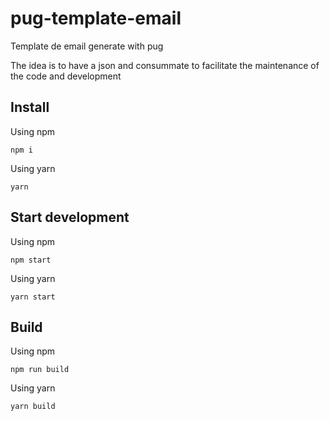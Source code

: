 # pug-template-email
Template de email generate with pug

The idea is to have a json and consummate to facilitate the maintenance of the code and development

## Install
Using npm
```
npm i
```

Using yarn
```
yarn
```

## Start development
Using npm
```
npm start
```

Using yarn
```
yarn start
```

## Build
Using npm
```
npm run build
```

Using yarn
```
yarn build
```
